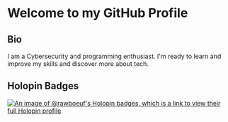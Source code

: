# Welcome to my GitHub Profile
## Bio
I am a Cybersecurity and programming enthusiast. I'm ready to learn and improve my skills and discover more about tech.
## Holopin Badges
[![An image of 
@rawboeuf's Holopin badges, which is a link to view their full Holopin 
profile](https://holopin.me/rawboeuf)](https://holopin.io/@rawboeuf)

